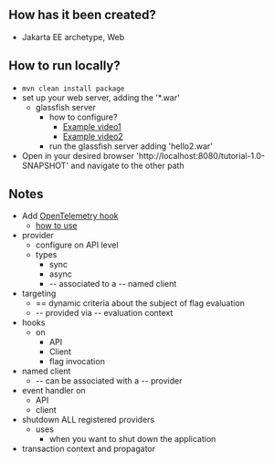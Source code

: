 ## How has it been created?
* Jakarta EE archetype, Web

## How to run locally?
* `mvn clean install package`
* set up your web server, adding the '*.war'
  * glassfish server
    * how to configure?
      * [Example video1](https://www.youtube.com/watch?v=AJxBg90HM4s)
      * [Example video2](https://www.youtube.com/watch?v=Z0fB4Mkmi3A)
    * run the glassfish server adding 'hello2.war'
* Open in your desired browser 'http://localhost:8080/tutorial-1.0-SNAPSHOT' and navigate to the other path

## Notes
* Add [OpenTelemetry hook](https://github.com/open-feature/java-sdk-contrib/tree/main/hooks/open-telemetry)
  * [how to use](https://github.com/open-feature/java-sdk-contrib/tree/main/hooks/open-telemetry)
* provider
  * configure on API level
  * types
    * sync
    * async
    * -- associated to a -- named client
* targeting
  * == dynamic criteria about the subject of flag evaluation
  * -- provided via -- evaluation context
* hooks
  * on
    * API
    * Client
    * flag invocation
* named client
  * -- can be associated with a -- provider
* event handler on
  * API
  * client
* shutdown ALL registered providers
  * uses
    * when you want to shut down the application
* transaction context and propagator